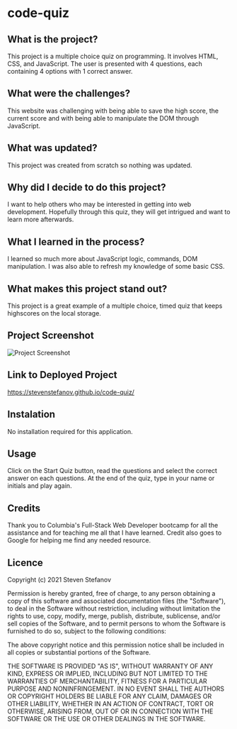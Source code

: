 # code-quiz

## What is the project?

This project is a multiple choice quiz on programming. It involves HTML, CSS, and JavaScript. The user is presented with 4 questions, each containing 4 options with 1 correct answer.

## What were the challenges?

This website was challenging with being able to save the high score, the current score and with being able to manipulate the DOM through JavaScript.

## What was updated?

This project was created from scratch so nothing was updated.

## Why did I decide to do this project?

I want to help others who may be interested in getting into web development. Hopefully through this quiz, they will get intrigued and want to learn more afterwards.

## What I learned in the process?

I learned so much more about JavaScript logic, commands, DOM manipulation. I was also able to refresh my knowledge of some basic CSS.

## What makes this project stand out?

This project is a great example of a multiple choice, timed quiz that keeps highscores on the local storage.

## Project Screenshot  

![Project Screenshot](assets/images/screenshot_stevenstefanov.png)
 
## Link to Deployed Project  

https://stevenstefanov.github.io/code-quiz/

## Instalation

No installation required for this application.

## Usage

Click on the Start Quiz button, read the questions and select the correct answer on each questions. At the end of the quiz, type in your name or initials and play again.

## Credits

Thank you to Columbia's Full-Stack Web Developer bootcamp for all the assistance and for teaching me all that I have learned. Credit also goes to Google for helping me find any needed resource.

## Licence

Copyright (c) 2021 Steven Stefanov

Permission is hereby granted, free of charge, to any person obtaining a copy
of this software and associated documentation files (the "Software"), to deal
in the Software without restriction, including without limitation the rights
to use, copy, modify, merge, publish, distribute, sublicense, and/or sell
copies of the Software, and to permit persons to whom the Software is
furnished to do so, subject to the following conditions:

The above copyright notice and this permission notice shall be included in all
copies or substantial portions of the Software.

THE SOFTWARE IS PROVIDED "AS IS", WITHOUT WARRANTY OF ANY KIND, EXPRESS OR
IMPLIED, INCLUDING BUT NOT LIMITED TO THE WARRANTIES OF MERCHANTABILITY,
FITNESS FOR A PARTICULAR PURPOSE AND NONINFRINGEMENT. IN NO EVENT SHALL THE
AUTHORS OR COPYRIGHT HOLDERS BE LIABLE FOR ANY CLAIM, DAMAGES OR OTHER
LIABILITY, WHETHER IN AN ACTION OF CONTRACT, TORT OR OTHERWISE, ARISING FROM,
OUT OF OR IN CONNECTION WITH THE SOFTWARE OR THE USE OR OTHER DEALINGS IN THE
SOFTWARE.